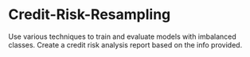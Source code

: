 # Credit-Risk-Resampling
Use various techniques to train and evaluate models with imbalanced classes. Create a credit risk analysis report based on the info provided.
